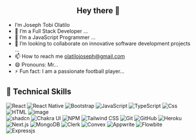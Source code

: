 <h2 align=center> Hey there 👋</h2>

-  I’m Joseph Tobi Olatilo
- 👀 I’m a Full Stack Developer ...
- 🌱 I’m a JavaScript Programmer ...
- 💞️ I’m looking to collaborate on innovative software development projects ...
- 📫 How to reach me olatilojoseph@gmail.com
- 😄 Pronouns: Mr...
- ⚡ Fun fact: I am a passionate football player...

<!---
josephOlatiloGit/josephOlatiloGit is a ✨ special ✨ repository because its `README.md` (this file) appears on your GitHub profile.
You can click the Preview link to take a look at your changes.
--->
## 💼 Technical Skills

![React](https://img.shields.io/badge/react-%2320232a.svg?style=for-the-badge&logo=react&logoColor=%2361DAFB)
![React Native](https://img.shields.io/badge/react--native-20232A?style=for-the-badge&logo=react&logoColor=61DAFB)
![Bootstrap](https://github.com/user-attachments/assets/71e10a15-ead8-467e-9202-6fbb59aaaf70)
![JavaScript](https://img.shields.io/badge/javascript-%23323330.svg?style=for-the-badge&logo=javascript&logoColor=%23F7DF1E)
![TypeScript](https://img.shields.io/badge/typescript-%23007ACC.svg?style=for-the-badge&logo=typescript&logoColor=white)
![Css](https://github.com/user-attachments/assets/acf5e3d8-28d6-47a5-9346-1b1b92a2b647)
![HTML](https://github.com/user-attachments/assets/446aafda-a4a9-4f2c-b55a-868a9c106d9b)
![image](https://github.com/user-attachments/assets/e3a26ee2-e9fe-4f93-9ac3-f211b28a7d82)
<br>
![shadcn](https://img.shields.io/badge/shadcn-FE7D37?style=for-the-badge&logo=shadcn&logoColor=white)
![Chakra UI](https://img.shields.io/badge/Chakra%20UI-319795?style=for-the-badge&logo=chakra-ui&logoColor=white)
![NPM](https://github.com/user-attachments/assets/411d5d91-02b3-4f9e-b2b9-40db31223a3f)
![Tailwind CSS](https://img.shields.io/badge/Tailwind_CSS-38B2AC?style=for-the-badge&logo=tailwind-css&logoColor=white)
![Git](https://img.shields.io/badge/git-%23F05033.svg?style=for-the-badge&logo=git&logoColor=white)
![GitHub](https://img.shields.io/badge/github-%23121011.svg?style=for-the-badge&logo=github&logoColor=white)
![Heroku](https://img.shields.io/badge/heroku-%23430098.svg?style=for-the-badge&logo=heroku&logoColor=white)
<br>
![Next.js](https://img.shields.io/badge/Next.js-000000?style=for-the-badge&logo=nextdotjs&logoColor=white)
![MongoDB](https://img.shields.io/badge/MongoDB-47A248?style=for-the-badge&logo=mongodb&logoColor=white)
![Clerk](https://img.shields.io/badge/Clerk-2A4E89?style=for-the-badge&logo=clerk&logoColor=white)
![Convex](https://img.shields.io/badge/Convex-0B4B70?style=for-the-badge&logo=convex&logoColor=white)
![Appwrite](https://img.shields.io/badge/Appwrite-F02E65?style=for-the-badge&logo=appwrite&logoColor=white)
![Flowbite](https://github.com/user-attachments/assets/be68e2d4-fdc9-46ff-bcdb-a17f034f4edc)
![Expressjs](https://github.com/user-attachments/assets/de3767dd-8391-4d07-a2da-a43abb64d6b0)


